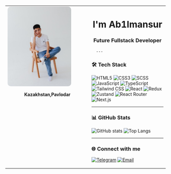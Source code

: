 <table>
  <tr>
    <td width="250" valign="top">
      <img src="https://github.com/ab1lmns/Abilmansur/blob/main/%D0%98%D0%B7%D0%BE%D0%B1%D1%80%D0%B0%D0%B6%D0%B5%D0%BD%D0%B8%D0%B5%20WhatsApp%202025-08-13%20%D0%B2%2023.12.17_8f0c6bba.jpg?raw=true" width="200" style="border-radius: 10px;"/>
      <p align="center">
        <b>Kazakhstan,Pavlodar</b>
      </p>
      </td>
    <td valign="top">
      <h1 align="center">I'm Ab1lmansur</h1>
      <h3 align="center">Future Fullstack Developer</h3>


      ---

### 🛠 Tech Stack

![HTML5](https://img.shields.io/badge/HTML5-E34F26?style=for-the-badge&logo=html5&logoColor=white)
![CSS3](https://img.shields.io/badge/CSS3-1572B6?style=for-the-badge&logo=css3&logoColor=white)
![SCSS](https://img.shields.io/badge/SCSS-CC6699?style=for-the-badge&logo=sass&logoColor=white)
![JavaScript](https://img.shields.io/badge/JavaScript-F7DF1E?style=for-the-badge&logo=javascript&logoColor=black)
![TypeScript](https://img.shields.io/badge/TypeScript-3178C6?style=for-the-badge&logo=typescript&logoColor=white)
![Tailwind CSS](https://img.shields.io/badge/Tailwind_CSS-06B6D4?style=for-the-badge&logo=tailwindcss&logoColor=white)
![React](https://img.shields.io/badge/React-20232A?style=for-the-badge&logo=react&logoColor=61DAFB)
![Redux](https://img.shields.io/badge/Redux-764ABC?style=for-the-badge&logo=redux&logoColor=white)
![Zustand](https://img.shields.io/badge/Zustand-FF6F00?style=for-the-badge&logo=react&logoColor=white)
![React Router](https://img.shields.io/badge/React_Router-CA4245?style=for-the-badge&logo=react-router&logoColor=white)
![Next.js](https://img.shields.io/badge/Next.js-000000?style=for-the-badge&logo=next.js&logoColor=white)

---

### 📊 GitHub Stats
![GitHub stats](https://github-readme-stats.vercel.app/api?username=ab1lmns&show_icons=true&theme=radical)
![Top Langs](https://github-readme-stats.vercel.app/api/top-langs/?username=ab1lmns&layout=compact&theme=radical)

---

### 🌐 Connect with me
[![Telegram](https://img.shields.io/badge/Telegram-26A5E4?style=for-the-badge&logo=telegram&logoColor=white)](https://t.me/ab1lionn)
[![Email](https://img.shields.io/badge/Email-D14836?style=for-the-badge&logo=gmail&logoColor=white)](mailto:abilmansursatalganov78@gmail.com)

  </td>
  </tr>
</table>





